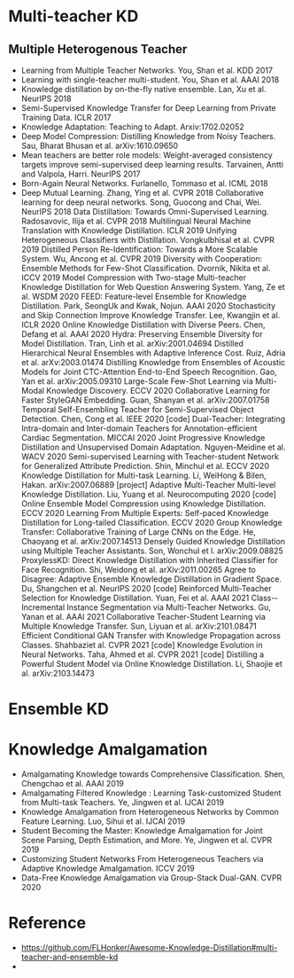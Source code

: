 # Multi-teacher KD
## Multiple Heterogenous Teacher
- Learning from Multiple Teacher Networks. You, Shan et al. KDD 2017
- Learning with single-teacher multi-student. You, Shan et al. AAAI 2018
- Knowledge distillation by on-the-fly native ensemble. Lan, Xu et al. NeurIPS 2018
- Semi-Supervised Knowledge Transfer for Deep Learning from Private Training Data. ICLR 2017
- Knowledge Adaptation: Teaching to Adapt. Arxiv:1702.02052
- Deep Model Compression: Distilling Knowledge from Noisy Teachers. Sau, Bharat Bhusan et al. arXiv:1610.09650
- Mean teachers are better role models: Weight-averaged consistency targets improve semi-supervised deep learning results. Tarvainen, Antti and Valpola, Harri. NeurIPS 2017
- Born-Again Neural Networks. Furlanello, Tommaso et al. ICML 2018
- Deep Mutual Learning. Zhang, Ying et al. CVPR 2018
Collaborative learning for deep neural networks. Song, Guocong and Chai, Wei. NeurIPS 2018
Data Distillation: Towards Omni-Supervised Learning. Radosavovic, Ilija et al. CVPR 2018
Multilingual Neural Machine Translation with Knowledge Distillation. ICLR 2019
Unifying Heterogeneous Classifiers with Distillation. Vongkulbhisal et al. CVPR 2019
Distilled Person Re-Identification: Towards a More Scalable System. Wu, Ancong et al. CVPR 2019
Diversity with Cooperation: Ensemble Methods for Few-Shot Classification. Dvornik, Nikita et al. ICCV 2019
Model Compression with Two-stage Multi-teacher Knowledge Distillation for Web Question Answering System. Yang, Ze et al. WSDM 2020
FEED: Feature-level Ensemble for Knowledge Distillation. Park, SeongUk and Kwak, Nojun. AAAI 2020
Stochasticity and Skip Connection Improve Knowledge Transfer. Lee, Kwangjin et al. ICLR 2020
Online Knowledge Distillation with Diverse Peers. Chen, Defang et al. AAAI 2020
Hydra: Preserving Ensemble Diversity for Model Distillation. Tran, Linh et al. arXiv:2001.04694
Distilled Hierarchical Neural Ensembles with Adaptive Inference Cost. Ruiz, Adria et al. arXv:2003.01474
Distilling Knowledge from Ensembles of Acoustic Models for Joint CTC-Attention End-to-End Speech Recognition. Gao, Yan et al. arXiv:2005.09310
Large-Scale Few-Shot Learning via Multi-Modal Knowledge Discovery. ECCV 2020
Collaborative Learning for Faster StyleGAN Embedding. Guan, Shanyan et al. arXiv:2007.01758
Temporal Self-Ensembling Teacher for Semi-Supervised Object Detection. Chen, Cong et al. IEEE 2020 [code]
Dual-Teacher: Integrating Intra-domain and Inter-domain Teachers for Annotation-efficient Cardiac Segmentation. MICCAI 2020
Joint Progressive Knowledge Distillation and Unsupervised Domain Adaptation. Nguyen-Meidine et al. WACV 2020
Semi-supervised Learning with Teacher-student Network for Generalized Attribute Prediction. Shin, Minchul et al. ECCV 2020
Knowledge Distillation for Multi-task Learning. Li, WeiHong & Bilen, Hakan. arXiv:2007.06889 [project]
Adaptive Multi-Teacher Multi-level Knowledge Distillation. Liu, Yuang et al. Neurocomputing 2020 [code]
Online Ensemble Model Compression using Knowledge Distillation. ECCV 2020
Learning From Multiple Experts: Self-paced Knowledge Distillation for Long-tailed Classification. ECCV 2020
Group Knowledge Transfer: Collaborative Training of Large CNNs on the Edge. He, Chaoyang et al. arXiv:2007.14513
Densely Guided Knowledge Distillation using Multiple Teacher Assistants. Son, Wonchul et l. arXiv:2009.08825
ProxylessKD: Direct Knowledge Distillation with Inherited Classifier for Face Recognition. Shi, Weidong et al. arXiv:2011.00265
Agree to Disagree: Adaptive Ensemble Knowledge Distillation in Gradient Space. Du, Shangchen et al. NeurIPS 2020 [code]
Reinforced Multi‐Teacher Selection for Knowledge Distillation. Yuan, Fei et al. AAAI 2021
Class-­Incremental Instance Segmentation via Multi­‐Teacher Networks. Gu, Yanan et al. AAAI 2021
Collaborative Teacher-Student Learning via Multiple Knowledge Transfer. Sun, Liyuan et al. arXiv:2101.08471
Efficient Conditional GAN Transfer with Knowledge Propagation across Classes. Shahbaziet al. CVPR 2021 [code]
Knowledge Evolution in Neural Networks. Taha, Ahmed et al. CVPR 2021 [code]
Distilling a Powerful Student Model via Online Knowledge Distillation. Li, Shaojie et al. arXiv:2103.14473

# Ensemble KD


# Knowledge Amalgamation
- Amalgamating Knowledge towards Comprehensive Classification. Shen, Chengchao et al. AAAI 2019
- Amalgamating Filtered Knowledge : Learning Task-customized Student from Multi-task Teachers. Ye, Jingwen et al. IJCAI 2019
- Knowledge Amalgamation from Heterogeneous Networks by Common Feature Learning. Luo, Sihui et al. IJCAI 2019
- Student Becoming the Master: Knowledge Amalgamation for Joint Scene Parsing, Depth Estimation, and More. Ye, Jingwen et al. CVPR 2019
- Customizing Student Networks From Heterogeneous Teachers via Adaptive Knowledge Amalgamation. ICCV 2019
- Data-Free Knowledge Amalgamation via Group-Stack Dual-GAN. CVPR 2020


# Reference
- https://github.com/FLHonker/Awesome-Knowledge-Distillation#multi-teacher-and-ensemble-kd
- 



